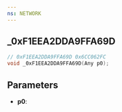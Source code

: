 ```yaml
---
ns: NETWORK
---
```

## _0xF1EEA2DDA9FFA69D

```c
// 0xF1EEA2DDA9FFA69D 0x6CC062FC
void _0xF1EEA2DDA9FFA69D(Any p0);
```


## Parameters
* **p0**: 

